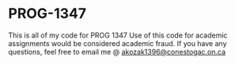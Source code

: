 # PROG-1347
This is all of my code for PROG 1347
Use of this code for academic assignments would be considered academic fraud.
If you have any questions, feel free to email me @ akozak1396@conestogac.on.ca
